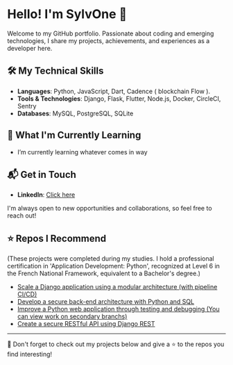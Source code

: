 # Hello! I'm SylvOne 👋

Welcome to my GitHub portfolio. Passionate about coding and emerging technologies, I share my projects, achievements, and experiences as a developer here.

## 🛠 My Technical Skills

- **Languages**: Python, JavaScript, Dart, Cadence ( blockchain Flow ).
- **Tools & Technologies**: Django, Flask, Flutter, Node.js, Docker, CircleCI, Sentry
- **Databases**: MySQL, PostgreSQL, SQLite

## 📖 What I'm Currently Learning

-  I’m currently learning whatever comes in way

## 📬 Get in Touch

- **LinkedIn**: [Click here](www.linkedin.com/in/sylvain-franchot)

I'm always open to new opportunities and collaborations, so feel free to reach out!

## ⭐ Repos I Recommend

(These projects were completed during my studies. I hold a professional certification in 'Application Development: Python', recognized at Level 6 in the French National Framework, equivalent to a Bachelor's degree.)

- [Scale a Django application using a modular architecture (with pipeline CI/CD)](https://github.com/SylvOne/Python-OC-Lettings-FR)
- [Develop a secure back-end architecture with Python and SQL](https://github.com/SylvOne/projet12)
- [Improve a Python web application through testing and debugging (You can view work on secondary branchs)](https://github.com/SylvOne/Python_Testing)
- [Create a secure RESTful API using Django REST](https://github.com/SylvOne/projet10)

---

🔔 Don't forget to check out my projects below and give a ⭐ to the repos you find interesting!
